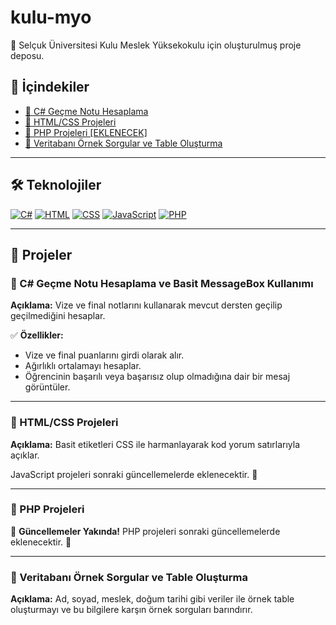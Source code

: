 # kulu-myo

📌 Selçuk Üniversitesi Kulu Meslek Yüksekokulu için oluşturulmuş proje deposu.

## 📜 İçindekiler
- [🔹 C# Geçme Notu Hesaplama](#-c-geçme-notu-hesaplama-ve-basit-messagebox-kullanımı)
- [🔹 HTML/CSS Projeleri](#-htmlcss-projeleri)
- [🔹 PHP Projeleri [EKLENECEK]](#-php-projeleri)
- [🔹 Veritabanı Örnek Sorgular ve Table Oluşturma](#veritabanı-örnek-sorgular-ve-table-oluşturma)
---

## 🛠 Teknolojiler

[![C#](https://img.shields.io/badge/C%23-%23239120.svg?style=for-the-badge&logo=c-sharp&logoColor=white)](https://learn.microsoft.com/en-us/dotnet/csharp/)
[![HTML](https://img.shields.io/badge/HTML-%23E34F26.svg?style=for-the-badge&logo=html5&logoColor=white)](https://developer.mozilla.org/en-US/docs/Web/HTML)
[![CSS](https://img.shields.io/badge/CSS-%231572B6.svg?style=for-the-badge&logo=css3&logoColor=white)](https://developer.mozilla.org/en-US/docs/Web/CSS)
[![JavaScript](https://img.shields.io/badge/JavaScript-%23F7DF1E.svg?style=for-the-badge&logo=javascript&logoColor=black)](https://developer.mozilla.org/en-US/docs/Web/JavaScript)
[![PHP](https://img.shields.io/badge/PHP-%23777BB4.svg?style=for-the-badge&logo=php&logoColor=white)](https://www.php.net/)

---

## 📌 Projeler

### 🔹 C# Geçme Notu Hesaplama ve Basit MessageBox Kullanımı

**Açıklama:** Vize ve final notlarını kullanarak mevcut dersten geçilip geçilmediğini hesaplar.

✅ **Özellikler:**
- Vize ve final puanlarını girdi olarak alır.
- Ağırlıklı ortalamayı hesaplar.
- Öğrencinin başarılı veya başarısız olup olmadığına dair bir mesaj görüntüler.

---

### 🔹 HTML/CSS Projeleri

**Açıklama:** Basit etiketleri CSS ile harmanlayarak kod yorum satırlarıyla açıklar.

JavaScript projeleri sonraki güncellemelerde eklenecektir. 🚀

---

### 🔹 PHP Projeleri

📌 **Güncellemeler Yakında!** PHP projeleri sonraki güncellemelerde eklenecektir. 🚀

---

### 🔹 Veritabanı Örnek Sorgular ve Table Oluşturma

**Açıklama:** Ad, soyad, meslek, doğum tarihi gibi veriler ile örnek table oluşturmayı ve bu bilgilere karşın örnek sorguları barındırır.


